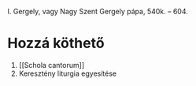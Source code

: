 I. Gergely, vagy Nagy Szent Gergely pápa, 540k. – 604.
# Hozzá köthető
1. [[Schola cantorum]]
2. Keresztény liturgia egyesítése